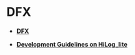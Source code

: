 # DFX<a name="EN-US_TOPIC_0000001073655967"></a>

-   **[DFX](dfx-7.md)**  

-   **[Development Guidelines on HiLog\_lite](development-guidelines-on-hilog_lite.md)**  


